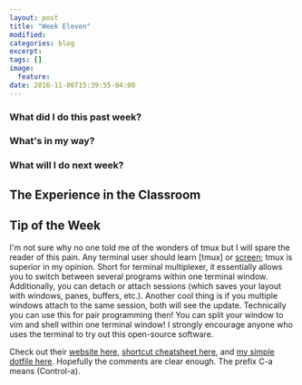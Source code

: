 ```yaml
---
layout: post
title: "Week Eleven"
modified: 
categories: blog
excerpt: 
tags: []
image: 
  feature:
date: 2016-11-06T15:39:55-04:00
---
```

### What did I do this past week?

### What's in my way?

### What will I do next week?

## The Experience in the Classroom

## Tip of the Week
I'm not sure why no one told me of the wonders of tmux but I will spare the reader of this pain. Any terminal user should learn [tmux] or [screen]; tmux is superior in my opinion. Short for terminal multiplexer, it essentially allows you to switch between several programs within one terminal window. Additionally, you can detach or attach sessions (which saves your layout with windows, panes, buffers, etc.). Another cool thing is if you multiple windows attach to the same session, both will see the update. Technically you can use this for pair programming then! You can split your window to vim and shell within one terminal window! I strongly encourage anyone who uses the terminal to try out this open-source software.

Check out their [website here], [shortcut cheatsheet here], and [my simple dotfile here]. Hopefully the comments are clear enough. The prefix C-a means (Control-a). 

[tmxu]: https://tmux.github.io/
[screen]: https://www.gnu.org/software/screen/manual/screen.html
[website here]: https://tmux.github.io/
[shortcut cheatsheet here]: https://tmuxcheatsheet.com/
[my simple dotfile here]: https://github.com/dshimo/dotfiles/blob/master/.tmux.conf
